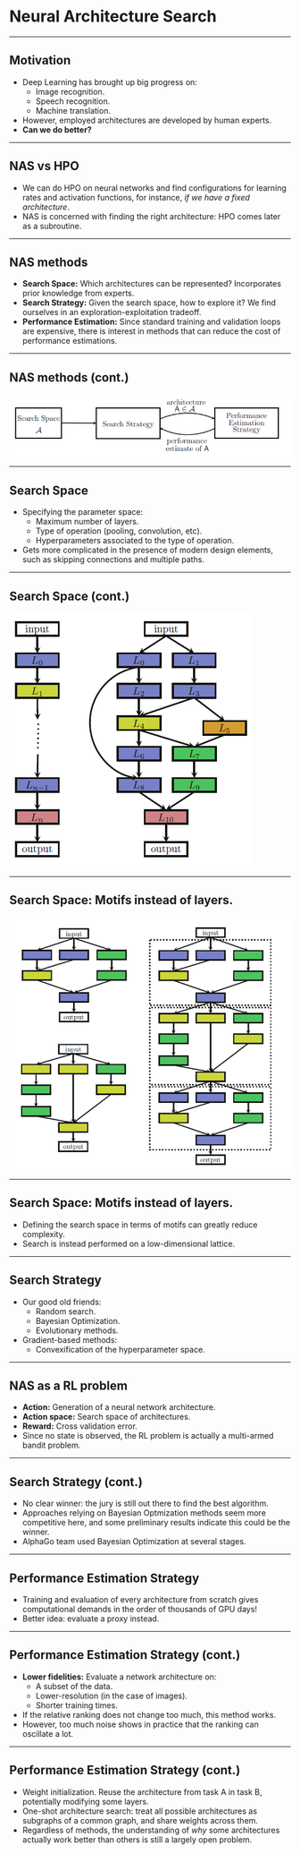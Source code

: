 # Neural Architecture Search

---
## Motivation
- Deep Learning has brought up big progress on:
	- Image recognition.
	- Speech recognition.
	- Machine translation.
- However, employed architectures are developed by human experts.
- **Can we do better?**

---
## NAS vs HPO
- We can do HPO on neural networks and find configurations for learning rates and activation functions, for instance, *if we have a fixed architecture*.
- NAS is concerned with finding the right architecture: HPO comes later as a subroutine.

---
## NAS methods
- **Search Space:** Which architectures can be represented? Incorporates prior knowledge from experts.
- **Search Strategy:** Given the search space, how to explore it? We find ourselves in an exploration-exploitation tradeoff.
- **Performance Estimation:** Since standard training and validation loops are expensive, there is interest in methods that can reduce the cost of performance estimations.

---
## NAS methods (cont.)
![](../img/nas.PNG)

---
## Search Space
- Specifying the parameter space:
	- Maximum number of layers.
	- Type of operation (pooling, convolution, etc).
	- Hyperparameters associated to the type of operation.
- Gets more complicated in the presence of modern design elements, such as skipping connections and multiple paths.

---
## Search Space (cont.)
![](../img/nas-search.png)


---
## Search Space: Motifs instead of layers.
![](../img/nas-motifs.png)

---
## Search Space: Motifs instead of layers.
- Defining the search space in terms of motifs can greatly reduce complexity.
- Search is instead performed on a low-dimensional lattice.

---
## Search Strategy
- Our good old friends:
	- Random search.
	- Bayesian Optimization.
	- Evolutionary methods.
- Gradient-based methods:
	- Convexification of the hyperparameter space.

---
## NAS as a RL problem
- **Action:** Generation of a neural network architecture.
- **Action space:** Search space of architectures.
- **Reward:** Cross validation error.
- Since no state is observed, the RL problem is actually a multi-armed bandit problem.

---
## Search Strategy (cont.)
- No clear winner: the jury is still out there to find the best algorithm.
- Approaches relying on Bayesian Optmization methods seem more competitive here, and some preliminary results indicate this could be the winner.
- AlphaGo team used Bayesian Optimization at several stages.

---
## Performance Estimation Strategy
- Training and evaluation of every architecture from scratch gives computational demands in the order of thousands of GPU days!
- Better idea: evaluate a proxy instead.

---
## Performance Estimation Strategy (cont.)
- **Lower fidelities:** Evaluate a network architecture on:
	- A subset of the data.
	- Lower-resolution (in the case of images).
	- Shorter training times.
- If the relative ranking does not change too much, this method works. 
- However, too much noise shows in practice that the ranking can oscillate a lot.

---
## Performance Estimation Strategy (cont.)
- Weight initialization. Reuse the architecture from task A in task B, potentially modifying some layers.
- One-shot architecture search: treat all possible architectures as subgraphs of a common graph, and share weights across them.
- Regardless of methods, the understanding of *why* some architectures actually work better than others is still a largely open problem.
